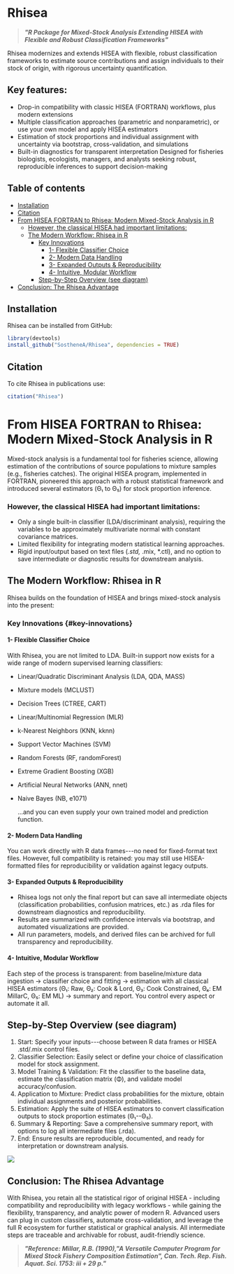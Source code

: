 # Rhisea

> ***"R Package for Mixed-Stock Analysis Extending HISEA with Flexible and Robust Classification Frameworks"***

Rhisea modernizes and extends HISEA with flexible, robust classification frameworks to estimate source contributions and assign individuals to their stock of origin, with rigorous uncertainty quantification.

## Key features:

-   Drop-in compatibility with classic HISEA (FORTRAN) workflows, plus modern extensions
-   Multiple classification approaches (parametric and nonparametric), or use your own model and apply HISEA estimators
-   Estimation of stock proportions and individual assignment with uncertainty via bootstrap, cross-validation, and simulations
-   Built-in diagnostics for transparent interpretation Designed for fisheries biologists, ecologists, managers, and analysts seeking robust, reproducible inferences to support decision-making

## Table of contents

-   [Installation](#installation)
-   [Citation](#citation)
-   [From HISEA FORTRAN to Rhisea: Modern Mixed-Stock Analysis in R](#from-hisea-fortran-to-rhisea-modern-mixed-stock-analysis-in-r)
    -   [However, the classical HISEA had important limitations:](#however-the-classical-hisea-had-important-limitations)
    -   [The Modern Workflow: Rhisea in R](#the-modern-workflow-rhisea-in-r)
        -   [Key Innovations](#key-innovations)
            -   [1- Flexible Classifier Choice](#1--flexible-classifier-choice)
            -   [2- Modern Data Handling](#2--modern-data-handling)
            -   [3- Expanded Outputs & Reproducibility](#3--expanded-outputs--reproducibility)
            -   [4- Intuitive, Modular Workflow](#4--intuitive-modular-workflow)
        -   [Step-by-Step Overview (see diagram)](#step-by-step-overview-see-diagram)
-   [Conclusion: The Rhisea Advantage](#conclusion-the-rhisea-advantage)

## Installation

Rhisea can be installed from GitHub:

``` r
library(devtools)
install_github("SostheneA/Rhisea", dependencies = TRUE)
```

## Citation

To cite Rhisea in publications use:

``` r
citation("Rhisea")
```

# From HISEA FORTRAN to Rhisea: Modern Mixed-Stock Analysis in R

Mixed-stock analysis is a fundamental tool for fisheries science, allowing estimation of the contributions of source populations to mixture samples (e.g., fisheries catches). The original HISEA program, implemented in FORTRAN, pioneered this approach with a robust statistical framework and introduced several estimators (Θ₁ to Θ₅) for stock proportion inference.

### However, the classical HISEA had important limitations:

-   Only a single built-in classifier (LDA/discriminant analysis), requiring the variables to be approximately multivariate normal with constant covariance matrices.
-   Limited flexibility for integrating modern statistical learning approaches.
-   Rigid input/output based on text files (*.std,* .mix, \*.ctl), and no option to save intermediate or diagnostic results for downstream analysis.

## The Modern Workflow: Rhisea in R

Rhisea builds on the foundation of HISEA and brings mixed-stock analysis into the present:

### Key Innovations {#key-innovations}

#### 1- Flexible Classifier Choice

With Rhisea, you are not limited to LDA. Built-in support now exists for a wide range of modern supervised learning classifiers:

-   Linear/Quadratic Discriminant Analysis (LDA, QDA, MASS)

-   Mixture models (MCLUST)

-   Decision Trees (CTREE, CART)

-   Linear/Multinomial Regression (MLR)

-   k-Nearest Neighbors (KNN, kknn)

-   Support Vector Machines (SVM)

-   Random Forests (RF, randomForest)

-   Extreme Gradient Boosting (XGB)

-   Artificial Neural Networks (ANN, nnet)

-   Naive Bayes (NB, e1071)

    ...and you can even supply your own trained model and prediction function.

#### 2- Modern Data Handling

You can work directly with R data frames---no need for fixed-format text files. However, full compatibility is retained: you may still use HISEA-formatted files for reproducibility or validation against legacy outputs.

#### 3- Expanded Outputs & Reproducibility

-   Rhisea logs not only the final report but can save all intermediate objects (classification probabilities, confusion matrices, etc.) as .rda files for downstream diagnostics and reproducibility.
-   Results are summarized with confidence intervals via bootstrap, and automated visualizations are provided.
-   All run parameters, models, and derived files can be archived for full transparency and reproducibility.

#### 4- Intuitive, Modular Workflow

Each step of the process is transparent: from baseline/mixture data ingestion → classifier choice and fitting → estimation with all classical HISEA estimators (Θ₁: Raw, Θ₂: Cook & Lord, Θ₃: Cook Constrained, Θ₄: EM MillarC, Θ₅: EM ML) → summary and report. You control every aspect or automate it all.

## Step-by-Step Overview (see diagram)

1.  Start: Specify your inputs---choose between R data frames or HISEA .std/.mix control files.
2.  Classifier Selection: Easily select or define your choice of classification model for stock assignment.
3.  Model Training & Validation: Fit the classifier to the baseline data, estimate the classification matrix (Φ), and validate model accuracy/confusion.
4.  Application to Mixture: Predict class probabilities for the mixture, obtain individual assignments and posterior probabilities.
5.  Estimation: Apply the suite of HISEA estimators to convert classification outputs to stock proportion estimates (Θ₁--Θ₅).
6.  Summary & Reporting: Save a comprehensive summary report, with options to log all intermediate files (.rda).
7.  End: Ensure results are reproducible, documented, and ready for interpretation or downstream analysis.

![](images/HISEA%20_%20Mermaid.png)

## Conclusion: The Rhisea Advantage 

With Rhisea, you retain all the statistical rigor of original HISEA - including compatibility and reproducibility with legacy workflows - while gaining the flexibility, transparency, and analytic power of modern R. Advanced users can plug in custom classifiers, automate cross-validation, and leverage the full R ecosystem for further statistical or graphical analysis. All intermediate steps are traceable and archivable for robust, audit-friendly science.

> ***"Reference: Millar, R.B. (1990),"A Versatile Computer Program for Mixed Stock Fishery Composition Estimation", Can. Tech. Rep. Fish. Aquat. Sci. 1753: iii + 29 p."***
